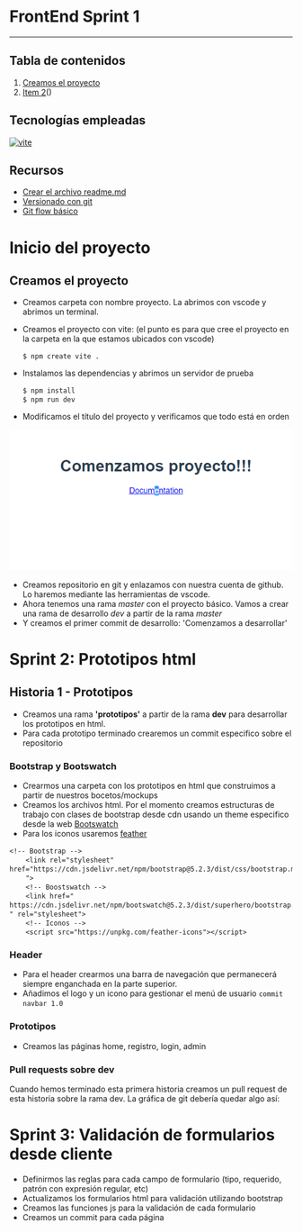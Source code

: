 # FrontEnd Sprint 1
***
## Tabla de contenidos

1. [Creamos el proyecto](#creamos-proyecto)
2. [Item 2](#item2)()

## Tecnologías empleadas

 [![vite](https://encrypted-tbn0.gstatic.com/images?q=tbn:ANd9GcQsTYQgDwKWbIEM8WQ76zl_Oaw16RHcn8_J0Q&usqp=CAU)](https://www.npmjs.com/package/vite)

## Recursos
- [Crear el archivo readme.md](https://www.ionos.es/digitalguide/paginas-web/desarrollo-web/archivo-readme/)
- [Versionado con git](https://www.youtube.com/watch?v=1B9iP611WUY&list=PLY1J8ju7Eq-TUBGmySQNivh2F1Yq0CgQj&index=18)
- [Git flow básico](https://www.youtube.com/watch?v=CTM-pvIZk48)
 
 # Inicio del proyecto
 ## Creamos el proyecto
- Creamos carpeta con nombre proyecto. La abrimos con vscode y abrimos un terminal.
- Creamos el proyecto con vite: (el punto es para que cree el proyecto en la carpeta en la que estamos ubicados con vscode)
   
    ```
    $ npm create vite .
    ```
  
- Instalamos las dependencias y abrimos un servidor de prueba
 
    ```
    $ npm install
    $ npm run dev
    ```
- Modificamos el título del proyecto y verificamos que todo está en orden


![](public/recortes/comenzamos.png)

- Creamos repositorio en git y enlazamos con nuestra cuenta de github. Lo haremos mediante las herramientas de vscode.
- Ahora tenemos una rama *master* con el proyecto básico. Vamos a crear una rama de desarrollo *dev* a partir de la rama *master*
- Y creamos el primer commit de desarrollo: 'Comenzamos a desarrollar'


# Sprint 2: Prototipos html 
## Historia 1 - Prototipos
- Creamos una rama **'prototipos'** a partir de la rama **dev** para desarrollar los prototipos en html.
- Para cada prototipo terminado crearemos un commit especifico sobre el repositorio
### Bootstrap y Bootswatch
- Crearmos una carpeta con los prototipos en html que construimos a partir de nuestros bocetos/mockups
- Creamos los archivos html. Por el momento creamos estructuras de trabajo con clases de bootstrap desde cdn usando un theme especifico desde la web [Bootswatch](https://bootswatch.com/) 
- Para los iconos usaremos [feather ](https://feathericons.com/)

```
<!-- Bootstrap -->
    <link rel="stylesheet" href="https://cdn.jsdelivr.net/npm/bootstrap@5.2.3/dist/css/bootstrap.min.css
    ">
    <!-- Boostswatch -->
    <link href="
https://cdn.jsdelivr.net/npm/bootswatch@5.2.3/dist/superhero/bootstrap.min.css
" rel="stylesheet">
    <!-- Iconos -->
    <script src="https://unpkg.com/feather-icons"></script>
```
### Header
- Para el header crearmos una barra de navegación que permanecerá siempre enganchada en la parte superior.
- Añadimos el logo y un icono para gestionar el menú de usuario
  ```commit navbar 1.0```

### Prototipos
- Creamos las páginas home, registro, login, admin

### Pull requests sobre dev
Cuando hemos terminado esta primera historia creamos un pull request de esta historia sobre la rama dev.
La gráfica de git debería quedar algo así:

# Sprint 3: Validación de formularios desde cliente
- Definirmos las reglas para cada campo de formulario (tipo, requerido, patrón con expresión regular, etc)
- Actualizamos los formularios html para validación utilizando bootstrap
- Creamos las funciones js para la validación de cada formulario
- Creamos un commit para cada página
  
  


